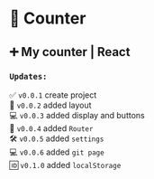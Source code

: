 # 🔢 Counter
## ➕ My counter | React ##   

### `Updates:`
✅ `v0.0.1` create project  
🎨 `v0.0.2` added layout  
💻 `v0.0.3` added display and buttons   
🔗 `v0.0.4` added `Router`  
🛠️ `v0.0.5` added `settings`  
💻 `v0.0.6` added `git page`  
🆔 `v0.1.0` added `localStorage`  

